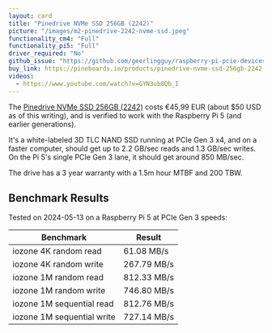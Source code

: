 ```yaml
---
layout: card
title: "Pinedrive NVMe SSD 256GB (2242)"
picture: "/images/m2-pinedrive-2242-nvme-ssd.jpeg"
functionality_cm4: "Full"
functionality_pi5: "Full"
driver_required: "No"
github_issue: "https://github.com/geerlingguy/raspberry-pi-pcie-devices/issues/631"
buy_link: https://pineboards.io/products/pinedrive-nvme-ssd-256gb-2242
videos:
  - https://www.youtube.com/watch?v=GYN3ub8Qb_I
---
```

The [Pinedrive NVMe SSD 256GB (2242)](https://pineboards.io/products/pinedrive-nvme-ssd-256gb-2242) costs €45,99 EUR (about $50 USD as of this writing), and is verified to work with the Raspberry Pi 5 (and earlier generations).

It's a white-labeled 3D TLC NAND SSD running at PCIe Gen 3 x4, and on a faster computer, should get up to 2.2 GB/sec reads and 1.3 GB/sec writes. On the Pi 5's single PCIe Gen 3 lane, it should get around 850 MB/sec.

The drive has a 3 year warranty with a 1.5m hour MTBF and 200 TBW.

## Benchmark Results

Tested on 2024-05-13 on a Raspberry Pi 5 at PCIe Gen 3 speeds:

| Benchmark                  | Result |
| -------------------------- | ------ |
| iozone 4K random read      | 61.08 MB/s |
| iozone 4K random write     | 267.79 MB/s |
| iozone 1M random read      | 812.33 MB/s |
| iozone 1M random write     | 746.80 MB/s |
| iozone 1M sequential read  | 812.76 MB/s |
| iozone 1M sequential write | 727.14 MB/s |
